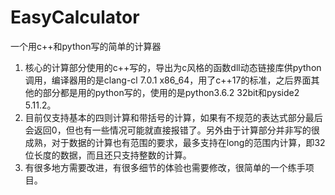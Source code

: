 # EasyCalculator
一个用c++和python写的简单的计算器

1. 核心的计算部分使用的c++写的，导出为c风格的函数dll动态链接库供python调用，编译器用的是clang-cl 7.0.1 x86_64，用了c++17的标准，之后界面其他的部分都是用的python写的，使用的是python3.6.2 32bit和pyside2 5.11.2。
2. 目前仅支持基本的四则计算和带括号的计算，如果有不规范的表达式部分最后会返回0，但也有一些情况可能就直接报错了。另外由于计算部分并非写的很成熟，对于数据的计算也有范围的要求，最多支持在long的范围内计算，即32位长度的数据，而且还只支持整数的计算。
3. 有很多地方需要改进，有很多细节的体验也需要修改，很简单的一个练手项目。